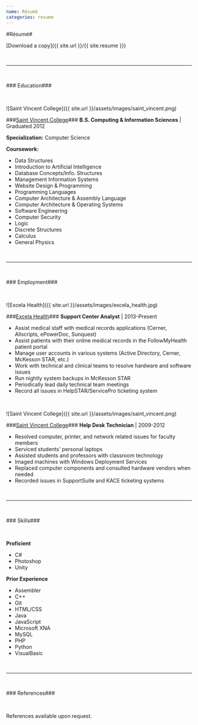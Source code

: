 ```yaml
---
name: Résumé
categories: resume
---
```


#<a name="top" />Résumé#

<span class="icon ion-android-attach"> [Download a copy]({{ site.url }}/{{ site.resume }})</span>

<br />

---

<br />

###<span class="icon ion-university"> Education</span>###

<br />

![Saint Vincent College]({{ site.url }}/assets/images/saint_vincent.png)

###[Saint Vincent College](http://www.stvincent.edu)###
**B.S. Computing & Information Sciences** | Graduated 2012

**Specialization:** Computer Science

**Coursework:**

* Data Structures
* Introduction to Artificial Intelligence
* Database Concepts/Info. Structures
* Management Information Systems
* Website Design & Programming
* Programming Languages
* Computer Architecture & Assembly Language
* Computer Architecture & Operating Systems
* Software Engineering
* Computer Security
* Logic
* Discrete Structures
* Calculus
* General Physics

<br />

---

<br />

###<span class="icon ion-briefcase"> Employment</span>###

<br />

![Excela Health]({{ site.url }}/assets/images/excela_health.jpg)

###[Excela Health](http://www.excelahealth.org/)###
**Support Center Analyst** | 2013-Present

* Assist medical staff with medical records applications (Cerner, Allscripts, ePowerDoc, Sunquest)
* Assist patients with their online medical records in the FollowMyHealth patient portal
* Manage user accounts in various systems (Active Directory, Cerner, McKesson STAR, etc.)
* Work with technical and clinical teams to resolve hardware and software issues
* Run nightly system backups in McKesson STAR
* Periodically lead daily technical team meetings
* Record all issues in HelpSTAR/ServicePro ticketing system

<br />

![Saint Vincent College]({{ site.url }}/assets/images/saint_vincent.png)

###[Saint Vincent College](http://www.stvincent.edu)###
**Help Desk Technician** | 2009-2012

* Resolved computer, printer, and network related issues for faculty members
* Serviced students' personal laptops
* Assisted students and professors with classroom technology
* Imaged machines with Windows Deployment Services
* Replaced computer components and consulted hardware vendors when needed
* Recorded issues in SupportSuite and KACE ticketing systems

<br />

---

<br />

###<span class="icon ion-code-working"> Skills</span>###

<br />

**Proficient**

* C#
* Photoshop
* Unity

**Prior Experience**

* Assembler
* C++
* Git
* HTML/CSS
* Java
* JavaScript
* Microsoft XNA
* MySQL
* PHP
* Python
* VisualBasic

<br />

---

<br />

###<span class="icon ion-person"> References</span>###

<br />

References available upon request.

<br />
